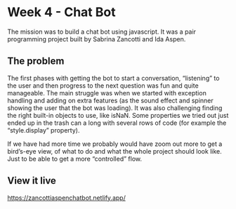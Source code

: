 # Week 4 - Chat Bot

The mission was to build a chat bot using javascript. It was a pair programming project built by Sabrina Zancotti and Ida Aspen.

## The problem

The first phases with getting the bot to start a conversation, “listening” to the user and then progress to the next question was fun and quite manageable. The main struggle was when we started with exception handling and adding on extra features (as the sound effect and spinner showing the user that the bot was loading). It was also challenging finding the right built-in objects to use, like isNaN. Some properties we tried out just ended up in the trash can a long with several rows of code (for example the “style.display” property).

If we have had more time we probably would have zoom out more to get a bird’s-eye view, of what to do and what the whole project should look like. Just to be able to get a more “controlled” flow.

## View it live

https://zancottiaspenchatbot.netlify.app/

